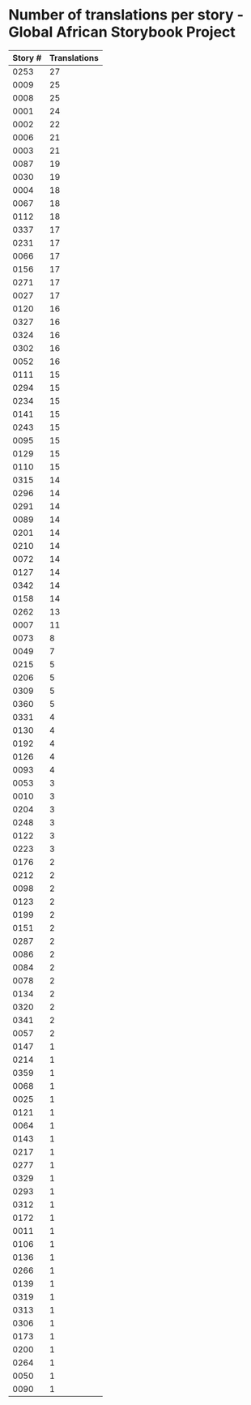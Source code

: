 # Number of translations per story - Global African Storybook Project

Story # | Translations
------- | ------------
0253 | 27
0009 | 25
0008 | 25
0001 | 24
0002 | 22
0006 | 21
0003 | 21
0087 | 19
0030 | 19
0004 | 18
0067 | 18
0112 | 18
0337 | 17
0231 | 17
0066 | 17
0156 | 17
0271 | 17
0027 | 17
0120 | 16
0327 | 16
0324 | 16
0302 | 16
0052 | 16
0111 | 15
0294 | 15
0234 | 15
0141 | 15
0243 | 15
0095 | 15
0129 | 15
0110 | 15
0315 | 14
0296 | 14
0291 | 14
0089 | 14
0201 | 14
0210 | 14
0072 | 14
0127 | 14
0342 | 14
0158 | 14
0262 | 13
0007 | 11
0073 | 8
0049 | 7
0215 | 5
0206 | 5
0309 | 5
0360 | 5
0331 | 4
0130 | 4
0192 | 4
0126 | 4
0093 | 4
0053 | 3
0010 | 3
0204 | 3
0248 | 3
0122 | 3
0223 | 3
0176 | 2
0212 | 2
0098 | 2
0123 | 2
0199 | 2
0151 | 2
0287 | 2
0086 | 2
0084 | 2
0078 | 2
0134 | 2
0320 | 2
0341 | 2
0057 | 2
0147 | 1
0214 | 1
0359 | 1
0068 | 1
0025 | 1
0121 | 1
0064 | 1
0143 | 1
0217 | 1
0277 | 1
0329 | 1
0293 | 1
0312 | 1
0172 | 1
0011 | 1
0106 | 1
0136 | 1
0266 | 1
0139 | 1
0319 | 1
0313 | 1
0306 | 1
0173 | 1
0200 | 1
0264 | 1
0050 | 1
0090 | 1

